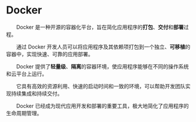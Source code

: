 # Docker

&emsp;&emsp;Docker 是一种开源的容器化平台，旨在简化应用程序的**打包**、**交付**和**部署**过程。

&emsp;&emsp;通过 Docker 开发人员可以将应用程序及其依赖项打包到一个独立、**可移植**的容器中，实现快速、可靠的应用部署。

&emsp;&emsp;Docker 提供了**轻量级**、**隔离**的容器环境，使应用程序能够在不同的操作系统和云平台上运行。

&emsp;&emsp;它具有高效的资源利用、快速的启动时间和一致的环境，可以帮助开发团队实现持续集成和持续交付。

&emsp;&emsp;Docker 已经成为现代应用开发和部署的重要工具，极大地简化了应用程序的生命周期管理。
